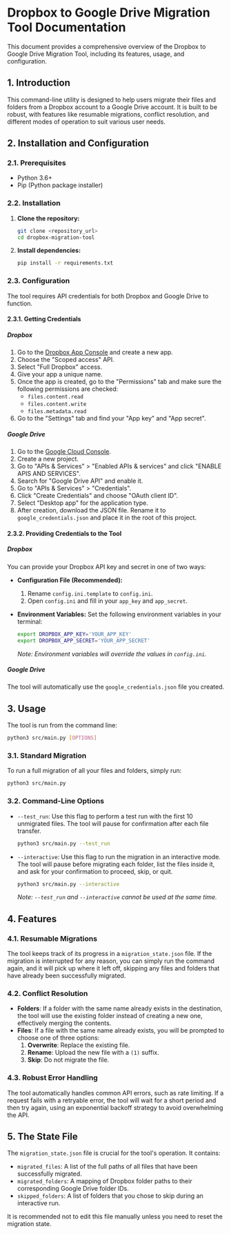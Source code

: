# Dropbox to Google Drive Migration Tool Documentation

This document provides a comprehensive overview of the Dropbox to Google Drive Migration Tool, including its features, usage, and configuration.

## 1. Introduction

This command-line utility is designed to help users migrate their files and folders from a Dropbox account to a Google Drive account. It is built to be robust, with features like resumable migrations, conflict resolution, and different modes of operation to suit various user needs.

## 2. Installation and Configuration

### 2.1. Prerequisites

*   Python 3.6+
*   Pip (Python package installer)

### 2.2. Installation

1.  **Clone the repository:**
    ```bash
    git clone <repository_url>
    cd dropbox-migration-tool
    ```

2.  **Install dependencies:**
    ```bash
    pip install -r requirements.txt
    ```

### 2.3. Configuration

The tool requires API credentials for both Dropbox and Google Drive to function.

#### 2.3.1. Getting Credentials

##### Dropbox
1. Go to the [Dropbox App Console](https://www.dropbox.com/developers/apps) and create a new app.
2. Choose the "Scoped access" API.
3. Select "Full Dropbox" access.
4. Give your app a unique name.
5. Once the app is created, go to the "Permissions" tab and make sure the following permissions are checked:
    - `files.content.read`
    - `files.content.write`
    - `files.metadata.read`
6. Go to the "Settings" tab and find your "App key" and "App secret".

##### Google Drive
1. Go to the [Google Cloud Console](https://console.cloud.google.com/).
2. Create a new project.
3. Go to "APIs & Services" > "Enabled APIs & services" and click "ENABLE APIS AND SERVICES".
4. Search for "Google Drive API" and enable it.
5. Go to "APIs & Services" > "Credentials".
6. Click "Create Credentials" and choose "OAuth client ID".
7. Select "Desktop app" for the application type.
8. After creation, download the JSON file. Rename it to `google_credentials.json` and place it in the root of this project.

#### 2.3.2. Providing Credentials to the Tool

##### Dropbox
You can provide your Dropbox API key and secret in one of two ways:

*   **Configuration File (Recommended):**
    1.  Rename `config.ini.template` to `config.ini`.
    2.  Open `config.ini` and fill in your `app_key` and `app_secret`.

*   **Environment Variables:**
    Set the following environment variables in your terminal:
    ```bash
    export DROPBOX_APP_KEY='YOUR_APP_KEY'
    export DROPBOX_APP_SECRET='YOUR_APP_SECRET'
    ```
    *Note: Environment variables will override the values in `config.ini`.*

##### Google Drive
The tool will automatically use the `google_credentials.json` file you created.

## 3. Usage

The tool is run from the command line:

```bash
python3 src/main.py [OPTIONS]
```

### 3.1. Standard Migration

To run a full migration of all your files and folders, simply run:

```bash
python3 src/main.py
```

### 3.2. Command-Line Options

*   `--test_run`: Use this flag to perform a test run with the first 10 unmigrated files. The tool will pause for confirmation after each file transfer.

    ```bash
    python3 src/main.py --test_run
    ```

*   `--interactive`: Use this flag to run the migration in an interactive mode. The tool will pause before migrating each folder, list the files inside it, and ask for your confirmation to proceed, skip, or quit.

    ```bash
    python3 src/main.py --interactive
    ```

    *Note: `--test_run` and `--interactive` cannot be used at the same time.*

## 4. Features

### 4.1. Resumable Migrations

The tool keeps track of its progress in a `migration_state.json` file. If the migration is interrupted for any reason, you can simply run the command again, and it will pick up where it left off, skipping any files and folders that have already been successfully migrated.

### 4.2. Conflict Resolution

*   **Folders**: If a folder with the same name already exists in the destination, the tool will use the existing folder instead of creating a new one, effectively merging the contents.
*   **Files**: If a file with the same name already exists, you will be prompted to choose one of three options:
    1.  **Overwrite**: Replace the existing file.
    2.  **Rename**: Upload the new file with a `(1)` suffix.
    3.  **Skip**: Do not migrate the file.

### 4.3. Robust Error Handling

The tool automatically handles common API errors, such as rate limiting. If a request fails with a retryable error, the tool will wait for a short period and then try again, using an exponential backoff strategy to avoid overwhelming the API.

## 5. The State File

The `migration_state.json` file is crucial for the tool's operation. It contains:

*   `migrated_files`: A list of the full paths of all files that have been successfully migrated.
*   `migrated_folders`: A mapping of Dropbox folder paths to their corresponding Google Drive folder IDs.
*   `skipped_folders`: A list of folders that you chose to skip during an interactive run.

It is recommended not to edit this file manually unless you need to reset the migration state.
